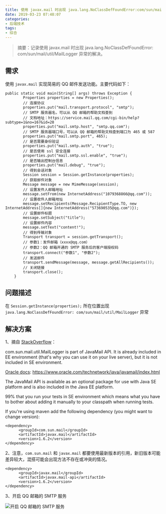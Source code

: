 ```yaml
---
title: 使用 javax.mail 时出现 java.lang.NoClassDefFoundError:com/sun/mail/util/MailLogger 异常
date: 2019-03-23 07:48:07
categories:
- 后端技术
tags:
- 综合
---
```


> 摘要：记录使用 javax.mail 时出现 java.lang.NoClassDefFoundError: com/sun/mail/util/MailLogger 异常的解决。

<!-- more -->

## 需求
使用 `javax.mail` 实现简易的 QQ 邮件发送功能。主要代码如下：

```
public static void main(String[] args) throws Exception {
        Properties properties = new Properties();
        // 连接协议
        properties.put("mail.transport.protocol", "smtp");
        // SMTP 服务器名，可以从 QQ 邮箱的帮助文档查到
        // 文档地址：https://service.mail.qq.com/cgi-bin/help?subtype=1&no=167&id=28
        properties.put("mail.smtp.host", "smtp.qq.com");
        // SMTP 服务器端口号，可以从 QQ 邮箱的帮助文档查到端口为 465 或 587
        properties.put("mail.smtp.port", 465);
        // 是否需要身份验证
        properties.put("mail.smtp.auth", "true");
        // 是否使用 ssl 安全连接
        properties.put("mail.smtp.ssl.enable", "true");
        // 是否输出控制台信息
        properties.put("mail.debug", "true");
        // 得到会话对象
        Session session = Session.getInstance(properties);
        // 获取邮件对象
        Message message = new MimeMessage(session);
        // 设置发件人邮箱地址
        message.setFrom(new InternetAddress("1079368866@qq.com"));
        // 设置收件人邮箱地址
        message.setRecipients(Message.RecipientType.TO, new InternetAddress[]{new InternetAddress("573690535@qq.com")});
        // 设置邮件标题
        message.setSubject("title");
        // 设置邮件内容
        message.setText("content!");
        // 得到传输对象
        Transport transport = session.getTransport();
        // 参数1：发件邮箱（xxxx@qq.com）
        // 参数2：QQ 邮箱开通的 SMTP 服务后的客户端授权码
        transport.connect("参数1", "参数2");
        // 发送邮件
        transport.sendMessage(message, message.getAllRecipients());
        // 关闭链接
        transport.close();
    }
```

## 问题描述
在 `Session.getInstance(properties);` 所在位置出现 `java.lang.NoClassDefFoundError: com/sun/mail/util/MailLogger` 异常

## 解决方案
1、摘自 [StackOverflow]([https://stackoverflow.com/questions/16807758/java-lang-noclassdeffounderror-com-sun-mail-util-maillogger-for-junit-test-case)：

com.sun.mail.util.MailLogger is part of JavaMail API. It is already included in EE environment (that's why you can use it on your live server), but it is not included in SE environment.

[Oracle docs](https://www.oracle.com/technetwork/java/javamail/index.html):
https://www.oracle.com/technetwork/java/javamail/index.html

The JavaMail API is available as an optional package for use with Java SE platform and is also included in the Java EE platform.

99% that you run your tests in SE environment which means what you have to bother about adding it manually to your classpath when running tests.

If you're using maven add the following dependency (you might want to change version):

```
<dependency>
      <groupId>com.sun.mail</groupId>
      <artifactId>javax.mail</artifactId>
      <version>1.6.2</version>
</dependency>
```
2、注意，`com.sun.mail` 和 `javax.mail` 都要使用最新版本的引用，新旧版本可能差异较大，混搭可能会出现方法不存在或冲突的情况。
```
<dependency>
      <groupId>javax.mail</groupId>
      <artifactId>javax.mail-api</artifactId>
      <version>1.6.2</version>
</dependency>
```
3、开启 QQ 邮箱的 SMTP 服务

![开启 QQ 邮箱的 SMTP 服务](https://upload-images.jianshu.io/upload_images/5492471-c0e4614d4ac74ec1.png?imageMogr2/auto-orient/strip%7CimageView2/2/w/1240)
